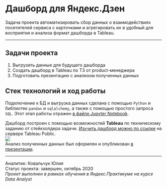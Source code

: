 # Дашборд для Яндекс.Дзен
Задача проекта автоматизировать сбор данных о взаимодействиях посетителей сервиса с карточками и агрегировать их в удобный для восприятия и анализа формат дашборда в Tableau.  
___
## Задачи проекта  
1. Выгрузить данные для будущего дашборда
2. Создать дашборд в Tableau по ТЗ от product-менеджера
3. Подготовить презентацию с анализом полученных данных

## Стек технологий и ход работы
Подключение к БД и выгрузка данных сделана с помощью `Python` и библиотек `pandas` и `sqlalchemy`, а также с помощью простого запроса `SQL`. Этот этап работы отражен [в файле Jupyter Notebook](https://github.com/ucylama/learning-project-yandex/tree/master/7.%20Дашборд%20Tableau%20для%20Яндекс.Дзен/data_loading_for_yandex_zen_kovalchuk.ipynb).  
  
Дашборд построен с помощью возможностей **Tableau** по техническому заданию от стейкхолдера задачи. [Изучить дашборд можно по ссылке](https://public.tableau.com/views/ZenYandex/DashboardforZen?:language=en&:display_count=y&publish=yes&:origin=viz_share_link) на сервере Tableau Public.  
![](https://s219vla.storage.yandex.net/rdisk/74a3ca297f2d2f97c88c0256ecadd51f2f773e060a42eff6cd3a019bfda54233/5fd26b2c/W_aS9eeWZ9Ktlq0ZnNUQqTozIlUR-N8gZgdwJlzXq71ixujj4gMEa1Dve1RkDoHgRhqCzvCku72QQGULHMcgDQ==?uid=907701324&filename=внешний%20вид%20дашборда.png&disposition=inline&hash=&limit=0&content_type=image%2Fpng&owner_uid=907701324&fsize=1317319&hid=3104190c829489fdfc6480140a033772&media_type=image&tknv=v2&etag=99d8e5810c861b1cb6d751f20ee1bb1d&rtoken=OMQgQ7Zr9c9i&force_default=yes&ycrid=na-5e7ecaa7971fa992878ddd198d23455d-downloader20e&ts=5b6207bd02300&s=f432c7510b0fdbbff7213f35340393aa93062535648b5ef410c1b8faaba66574&pb=U2FsdGVkX18eFqsrpJhh8JcjbxrWP1_Z-qjnsKiApZUWqug__kcX84hFMoSFB6vHbo242GOyGTfVLYN3Y7ZdGw3gNR0GsVnz8DuyPXK84fU)  
Анализ полученных данных был оформлен и опубликован [в презентации](https://yadi.sk/i/0UcB5vwtV50ZnA).
___
Аналитик: Ковальчук Юлия  
Статус проекта: завершен,  октябрь 2020  
 *Проект выполнен в рамках обучения в Яндекс.Практикуме на курсе Data Analyst*